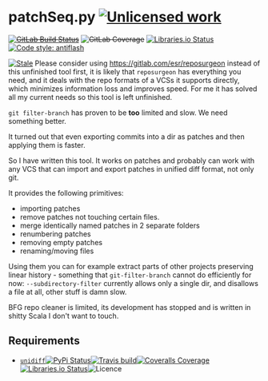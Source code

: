 patchSeq.py [![Unlicensed work](https://raw.githubusercontent.com/unlicense/unlicense.org/master/static/favicon.png)](https://unlicense.org/)
===============
~~[![GitLab Build Status](https://gitlab.com/KOLANICH/patchSeq.py/badges/master/pipeline.svg)](https://gitlab.com/KOLANICH/patchSeq.py/-/jobs/artifacts/master/raw/dist/patchSeq.py-0.CI-py3-none-any.whl?job=build)~~
~~![GitLab Coverage](https://gitlab.com/KOLANICH/patchSeq.py/badges/master/coverage.svg)~~
[![Libraries.io Status](https://img.shields.io/librariesio/github/KOLANICH/patchSeq.py.svg)](https://libraries.io/github/KOLANICH/patchSeq.py)
[![Code style: antiflash](https://img.shields.io/badge/code%20style-antiflash-FFF.svg)](https://codeberg.org/KOLANICH-tools/antiflash.py)

[![Stale](http://unmaintained.tech/badge.svg)](http://unmaintained.tech/)  Please consider using https://gitlab.com/esr/reposurgeon instead of this unfinished tool first, it is likely that `reposurgeon` has everything you need, and it deals with the repo formats of a VCSs it supports directly, which minimizes information loss and improves speed. For me it has solved all my current needs so this tool is left unfinished.

`git filter-branch` has proven to be **too** limited and slow. We need something better.

It turned out that even exporting commits into a dir as patches and then applying them is faster.

So I have written this tool. It works on patches and probably can work with any VCS that can import and export patches in unified diff format, not only git.

It provides the following primitives:
   * importing patches
   * remove patches not touching certain files.
   * merge identically named patches in 2 separate folders
   * renumbering patches
   * removing empty patches
   * renaming/moving files

Using them you can for example extract parts of other projects preserving linear history - something  that `git-filter-branch` cannot do efficiently for now: `--subdirectory-filter` currently allows only a single dir, and disallows a file at all, other stuff is damn slow.

BFG repo cleaner is limited, its development has stopped and is written in shitty Scala I don't want to touch.


Requirements
------------
* [`unidiff`](https://github.com/matiasb/python-unidiff)[![PyPi Status](https://img.shields.io/pypi/v/unidiff.svg)](https://pypi.org/pypi/unidiff)[![Travis build](https://img.shields.io/travis/matiasb/python-unidiff/master.svg)](https://travis-ci.org/matiasb/python-unidiff)[![Coveralls Coverage](https://img.shields.io/coveralls/matiasb/python-unidiff.svg)](https://coveralls.io/r/matiasb/python-unidiff)[![Libraries.io Status](https://img.shields.io/librariesio/github/matiasb/python-unidiff.svg)](https://libraries.io/github/matiasb/python-unidiff)![Licence](https://img.shields.io/github/license/matiasb/python-unidiff.svg)
